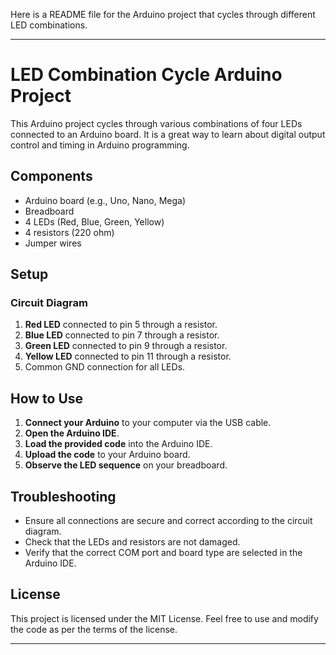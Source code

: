 Here is a README file for the Arduino project that cycles through different LED combinations.

---

# LED Combination Cycle Arduino Project

This Arduino project cycles through various combinations of four LEDs connected to an Arduino board. It is a great way to learn about digital output control and timing in Arduino programming.

## Components

- Arduino board (e.g., Uno, Nano, Mega)
- Breadboard
- 4 LEDs (Red, Blue, Green, Yellow)
- 4 resistors (220 ohm)
- Jumper wires

## Setup

### Circuit Diagram

1. **Red LED** connected to pin 5 through a resistor.
2. **Blue LED** connected to pin 7 through a resistor.
3. **Green LED** connected to pin 9 through a resistor.
4. **Yellow LED** connected to pin 11 through a resistor.
5. Common GND connection for all LEDs.

## How to Use

1. **Connect your Arduino** to your computer via the USB cable.
2. **Open the Arduino IDE**.
3. **Load the provided code** into the Arduino IDE.
4. **Upload the code** to your Arduino board.
5. **Observe the LED sequence** on your breadboard.

## Troubleshooting

- Ensure all connections are secure and correct according to the circuit diagram.
- Check that the LEDs and resistors are not damaged.
- Verify that the correct COM port and board type are selected in the Arduino IDE.

## License

This project is licensed under the MIT License. Feel free to use and modify the code as per the terms of the license.

---
